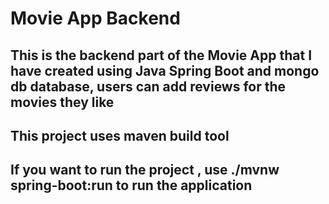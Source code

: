 # Movie App Backend #

## This is the backend part of the Movie App that I have created using Java Spring Boot and mongo db database, users can add reviews for the movies they like ##

## This project uses maven build tool ##

## If you want to run the project , use ./mvnw spring-boot:run to run the application ##
